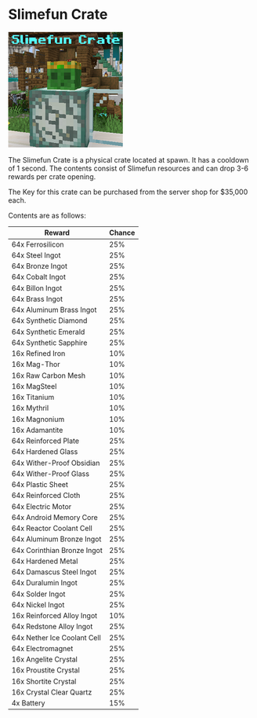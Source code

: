 # Slimefun Crate

![](<../../.gitbook/assets/slimefun crate.png>)

The Slimefun Crate is a physical crate located at spawn. It has a cooldown of 1 second. The contents consist of Slimefun resources and can drop 3-6 rewards per crate opening.

The Key for this crate can be purchased from the server shop for $35,000 each.

Contents are as follows:

| Reward                      | Chance |
| --------------------------- | ------ |
| 64x Ferrosilicon            | 25%    |
| 64x Steel Ingot             | 25%    |
| 64x Bronze Ingot            | 25%    |
| 64x Cobalt Ingot            | 25%    |
| 64x Billon Ingot            | 25%    |
| 64x Brass Ingot             | 25%    |
| 64x Aluminum Brass Ingot    | 25%    |
| 64x Synthetic Diamond       | 25%    |
| 64x Synthetic Emerald       | 25%    |
| 64x Synthetic Sapphire      | 25%    |
| 16x Refined Iron            | 10%    |
| 16x Mag-Thor                | 10%    |
| 16x Raw Carbon Mesh         | 10%    |
| 16x MagSteel                | 10%    |
| 16x Titanium                | 10%    |
| 16x Mythril                 | 10%    |
| 16x Magnonium               | 10%    |
| 16x Adamantite              | 10%    |
| 64x Reinforced Plate        | 25%    |
| 64x Hardened Glass          | 25%    |
| 64x Wither-Proof Obsidian   | 25%    |
| 64x Wither-Proof Glass      | 25%    |
| 64x Plastic Sheet           | 25%    |
| 64x Reinforced Cloth        | 25%    |
| 64x Electric Motor          | 25%    |
| 64x Android Memory Core     | 25%    |
| 64x Reactor Coolant Cell    | 25%    |
| 64x Aluminum Bronze Ingot   | 25%    |
| 64x Corinthian Bronze Ingot | 25%    |
| 64x Hardened Metal          | 25%    |
| 64x Damascus Steel Ingot    | 25%    |
| 64x Duralumin Ingot         | 25%    |
| 64x Solder Ingot            | 25%    |
| 64x Nickel Ingot            | 25%    |
| 16x Reinforced Alloy Ingot  | 10%    |
| 64x Redstone Alloy Ingot    | 25%    |
| 64x Nether Ice Coolant Cell | 25%    |
| 64x Electromagnet           | 25%    |
| 16x Angelite Crystal        | 25%    |
| 16x Proustite Crystal       | 25%    |
| 16x Shortite Crystal        | 25%    |
| 16x Crystal Clear Quartz    | 25%    |
| 4x Battery                  | 15%    |

